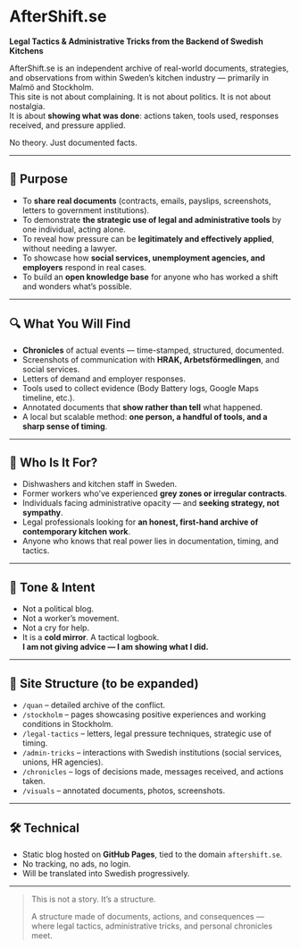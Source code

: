 # AfterShift.se

**Legal Tactics & Administrative Tricks from the Backend of Swedish Kitchens**

AfterShift.se is an independent archive of real-world documents, strategies, and observations from within Sweden’s kitchen industry — primarily in Malmö and Stockholm.  
This site is not about complaining. It is not about politics. It is not about nostalgia.  
It is about **showing what was done**: actions taken, tools used, responses received, and pressure applied.  

No theory. Just documented facts.

---

## 🎯 Purpose

- To **share real documents** (contracts, emails, payslips, screenshots, letters to government institutions).
- To demonstrate **the strategic use of legal and administrative tools** by one individual, acting alone.
- To reveal how pressure can be **legitimately and effectively applied**, without needing a lawyer.
- To showcase how **social services, unemployment agencies, and employers** respond in real cases.
- To build an **open knowledge base** for anyone who has worked a shift and wonders what’s possible.

---

## 🔍 What You Will Find

- **Chronicles** of actual events — time-stamped, structured, documented.
- Screenshots of communication with **HRAK, Arbetsförmedlingen**, and social services.
- Letters of demand and employer responses.
- Tools used to collect evidence (Body Battery logs, Google Maps timeline, etc.).
- Annotated documents that **show rather than tell** what happened.
- A local but scalable method: **one person, a handful of tools, and a sharp sense of timing**.

---

## 👤 Who Is It For?

- Dishwashers and kitchen staff in Sweden.
- Former workers who’ve experienced **grey zones or irregular contracts**.
- Individuals facing administrative opacity — and **seeking strategy, not sympathy**.
- Legal professionals looking for **an honest, first-hand archive of contemporary kitchen work**.
- Anyone who knows that real power lies in documentation, timing, and tactics.

---

## 🧠 Tone & Intent

- Not a political blog.
- Not a worker’s movement.
- Not a cry for help.
- It is a **cold mirror**. A tactical logbook.  
  **I am not giving advice — I am showing what I did.**

---

## 🧭 Site Structure (to be expanded)

- `/quan` – detailed archive of the conflict.
- `/stockholm` – pages showcasing positive experiences and working conditions in Stockholm.
- `/legal-tactics` – letters, legal pressure techniques, strategic use of timing.
- `/admin-tricks` – interactions with Swedish institutions (social services, unions, HR agencies).
- `/chronicles` – logs of decisions made, messages received, and actions taken.
- `/visuals` – annotated documents, photos, screenshots.

---

## 🛠 Technical

- Static blog hosted on **GitHub Pages**, tied to the domain `aftershift.se`.
- No tracking, no ads, no login.
- Will be translated into Swedish progressively.

---

> This is not a story. It’s a structure.
>
> A structure made of documents, actions, and consequences —  
> where legal tactics, administrative tricks, and personal chronicles meet.
